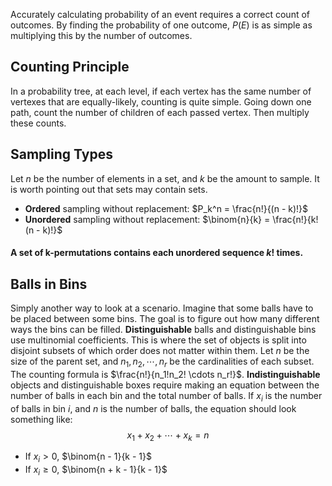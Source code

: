 Accurately calculating probability of an event requires a correct count of outcomes. By finding the probability of one outcome, $P(E)$ is as simple as multiplying this by the number of outcomes.
## Counting Principle
In a probability tree, at each level, if each vertex has the same number of vertexes that are equally-likely, counting is quite simple. Going down one path, count the number of children of each passed vertex. Then multiply these counts.
## Sampling Types
Let $n$ be the number of elements in a set, and $k$ be the amount to sample. It is worth pointing out that sets may contain sets.
- **Ordered** sampling without replacement: $P_k^n = \frac{n!}{(n - k)!}$
- **Unordered** sampling without replacement: $\binom{n}{k} = \frac{n!}{k!(n - k)!}$
#### A set of k-permutations contains each unordered sequence $k!$ times.
## Balls in Bins
Simply another way to look at a scenario. Imagine that some balls have to be placed between some bins. The goal is to figure out how many different ways the bins can be filled. 
**Distinguishable** balls and distinguishable bins use multinomial coefficients. This is where the set of objects is split into disjoint subsets of which order does not matter within them. Let $n$ be the size of the parent set, and $n_1, n_2, \cdots, n_r$ be the cardinalities of each subset. The counting formula is $\frac{n!}{n_1!n_2! \cdots n_r!}$.
**Indistinguishable** objects and distinguishable boxes require making an equation between the number of balls in each bin and the total number of balls. If $x_i$ is the number of balls in bin $i$, and $n$ is the number of balls, the equation should look something like:
$$x_1 + x_2 + \cdots + x_k = n$$
- If $x_i > 0$, $\binom{n - 1}{k - 1}$ 
- If $x_i \geq 0$, $\binom{n + k - 1}{k - 1}$